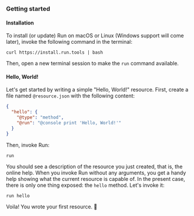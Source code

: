 ### Getting started

#### Installation

To install (or update) Run on macOS or Linux (Windows support will come later), invoke the following command in the terminal:

```shell
curl https://install.run.tools | bash
```

Then, open a new terminal session to make the `run` command available.

#### Hello, World!

Let's get started by writing a simple "Hello, World!" resource. First, create a file named `@resource.json` with the following content:

```json
{
  "hello": {
    "@type": "method",
    "@run": "@console print 'Hello, World!'"
  }
}
```

Then, invoke Run:

```shell
run
```

You should see a description of the resource you just created, that is, the online help. When you invoke Run without any arguments, you get a handy help showing what the current resource is capable of. In the present case, there is only one thing exposed: the `hello` method. Let's invoke it:

```shell
run hello
```

Voila! You wrote your first resource. 🎉
